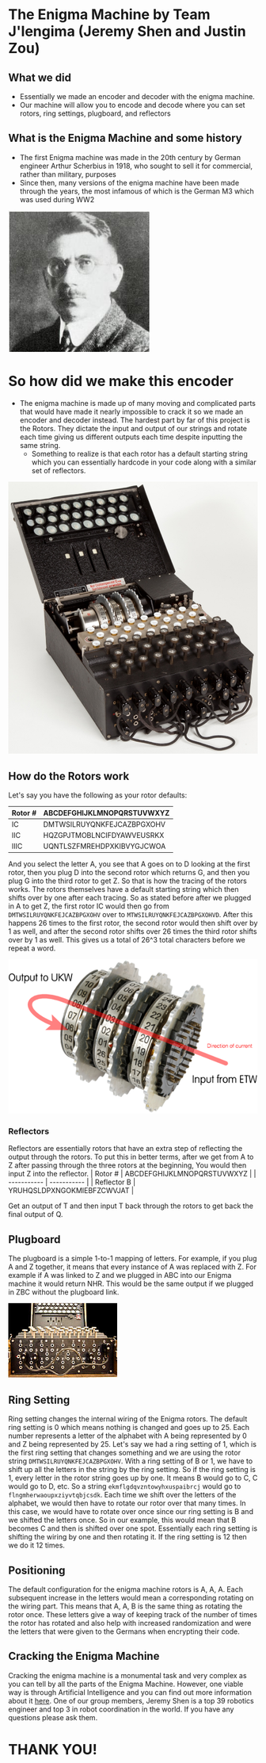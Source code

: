 # The Enigma Machine by Team J'lengima (Jeremy Shen and Justin Zou)

## What we did
- Essentially we made an encoder and decoder with the enigma machine.
- Our machine will allow you to encode and decode where you can set rotors, ring settings, plugboard, and reflectors

## What is the Enigma Machine and some history
- The first Enigma machine was made in the 20th century by German engineer Arthur Scherbius in 1918, who sought to sell it for commercial, rather than military, purposes
- Since then, many versions of the enigma machine have been made through the years, the most infamous of which is the German M3 which was used during WW2

![Arthur Scherbius](https://github.com/jshen04/Enigma/blob/main/imgs/arthur.jpg)

# So how did we make this encoder
- The enigma machine is made up of many moving and complicated parts that would have made it nearly impossible to crack it so we made an encoder and decoder instead. The hardest part by far of this project is the Rotors. They dictate the input and output of our strings and rotate each time giving us different outputs each time despite inputting the same string.
  - Something to realize is that each rotor has a default starting string which you can essentially hardcode in your code along with a similar set of reflectors.

![Enigma](https://github.com/jshen04/Enigma/blob/main/imgs/enigma.jpg)
## How do the Rotors work
Let's say you have the following as your rotor defaults:

| Rotor #      | ABCDEFGHIJKLMNOPQRSTUVWXYZ  |
| ----------- | ----------- |
| IC      | DMTWSILRUYQNKFEJCAZBPGXOHV       |
| IIC   | HQZGPJTMOBLNCIFDYAWVEUSRKX        |
| IIIC  |  UQNTLSZFMREHDPXKIBVYGJCWOA | 


And you select the letter A, you see that A goes on to D looking at the first rotor, then you plug D into the second rotor which returns G, and then you plug G into the third rotor to get Z. So that is how the tracing of the rotors works. The rotors themselves have a default starting string which then shifts over by one after each tracing. So as stated before after we plugged in A to get Z, the first rotor IC would then go from ```DMTWSILRUYQNKFEJCAZBPGXOHV``` over to ```MTWSILRUYQNKFEJCAZBPGXOHVD```. After this happens 26 times to the first rotor, the second rotor would then shift over by 1 as well, and after the second rotor shifts over 26 times the third rotor shifts over by 1 as well. This gives us a total of 26^3 total characters before we repeat a word.

![Rotors](https://github.com/jshen04/Enigma/blob/main/imgs/wheels.png)
### Reflectors 
Reflectors are essentially rotors that have an extra step of reflecting the output through the rotors. To put this in better terms, after we get from A to Z after passing through the three rotors at the beginning, You would then input Z into the reflector. 
| Rotor #      | ABCDEFGHIJKLMNOPQRSTUVWXYZ  |
| ----------- | ----------- |
| Reflector B | YRUHQSLDPXNGOKMIEBFZCWVJAT  |

Get an output of T and then input T back through the rotors to get back the final output of Q.

## Plugboard
The plugboard is a simple 1-to-1 mapping of letters. For example, if you plug A and Z together, it means that every instance of A was replaced with Z. For example if A was linked to Z and we plugged in ABC into our Enigma machine it would return NHR. This would be the same output if we plugged in ZBC without the plugboard link.

![Plugboard](https://github.com/jshen04/Enigma/blob/main/imgs/plugboard.jpg)

## Ring Setting
Ring setting changes the internal wiring of the Enigma rotors. The default ring setting is 0 which means nothing is changed and goes up to 25. Each number represents a letter of the alphabet with A being represented by 0 and Z being represented by 25. Let's say we had a ring setting of 1, which is the first ring setting that changes something and we are using the rotor string ```DMTWSILRUYQNKFEJCAZBPGXOHV```. With a ring setting of B or 1, we have to shift up all the letters in the string by the ring setting. So if the ring setting is 1, every letter in the rotor string goes up by one. It means B would go to C, C would go to D, etc. So a string ```ekmflgdqvzntowyhxuspaibrcj``` would go to ```flngmherwaoupxziyvtqbjcsdk```. Each time we shift over the letters of the alphabet, we would then have to rotate our rotor over that many times. In this case, we would have to rotate over once since our ring setting is B and we shifted the letters once. So in our example, this would mean that B becomes C and then is shifted over one spot. Essentially each ring setting is shifting the wiring by one and then rotating it. If the ring setting is 12 then we do it 12 times.

## Positioning
The default configuration for the enigma machine rotors is A, A, A. Each subsequent increase in the letters would mean a corresponding rotating on the wiring part. This means that A, A, B is the same thing as rotating the rotor once. These letters give a way of keeping track of the number of times the rotor has rotated and also help with increased randomization and were the letters that were given to the Germans when encrypting their code.

## Cracking the Enigma Machine
Cracking the enigma machine is a monumental task and very complex as you can tell by all the parts of the Enigma Machine. However, one viable way is through Artificial Intelligence and you can find out more information about it [here](https://github.com/greydanus/crypto-rnn). One of our group members, Jeremy Shen is a top 39 robotics engineer and top 3 in robot coordination in the world. If you have any questions please ask them.

# THANK YOU!




